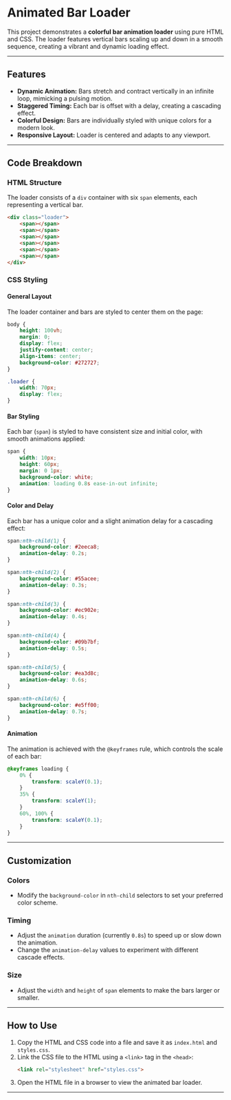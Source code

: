 # Animated Bar Loader

This project demonstrates a **colorful bar animation loader** using pure HTML and CSS. The loader features vertical bars scaling up and down in a smooth sequence, creating a vibrant and dynamic loading effect.

---

## Features

- **Dynamic Animation:** Bars stretch and contract vertically in an infinite loop, mimicking a pulsing motion.
- **Staggered Timing:** Each bar is offset with a delay, creating a cascading effect.
- **Colorful Design:** Bars are individually styled with unique colors for a modern look.
- **Responsive Layout:** Loader is centered and adapts to any viewport.

---

## Code Breakdown

### HTML Structure

The loader consists of a `div` container with six `span` elements, each representing a vertical bar.

```html
<div class="loader">
    <span></span>
    <span></span>
    <span></span>
    <span></span>
    <span></span>
    <span></span>
</div>
```

### CSS Styling

#### General Layout
The loader container and bars are styled to center them on the page:

```css
body {
    height: 100vh;
    margin: 0;
    display: flex;
    justify-content: center;
    align-items: center;
    background-color: #272727;
}

.loader {
    width: 70px;
    display: flex;
}
```

#### Bar Styling
Each bar (`span`) is styled to have consistent size and initial color, with smooth animations applied:

```css
span {
    width: 10px;
    height: 60px;
    margin: 0 1px;
    background-color: white;
    animation: loading 0.8s ease-in-out infinite;
}
```

#### Color and Delay
Each bar has a unique color and a slight animation delay for a cascading effect:

```css
span:nth-child(1) {
    background-color: #2eeca8;
    animation-delay: 0.2s;
}

span:nth-child(2) {
    background-color: #55acee;
    animation-delay: 0.3s;
}

span:nth-child(3) {
    background-color: #ec902e;
    animation-delay: 0.4s;
}

span:nth-child(4) {
    background-color: #09b7bf;
    animation-delay: 0.5s;
}

span:nth-child(5) {
    background-color: #ea3d8c;
    animation-delay: 0.6s;
}

span:nth-child(6) {
    background-color: #e5ff00;
    animation-delay: 0.7s;
}
```

#### Animation
The animation is achieved with the `@keyframes` rule, which controls the scale of each bar:

```css
@keyframes loading {
    0% {
        transform: scaleY(0.1);
    }
    35% {
        transform: scaleY(1);
    }
    60%, 100% {
        transform: scaleY(0.1);
    }
}
```

---

## Customization

### Colors
- Modify the `background-color` in `nth-child` selectors to set your preferred color scheme.

### Timing
- Adjust the `animation` duration (currently `0.8s`) to speed up or slow down the animation.
- Change the `animation-delay` values to experiment with different cascade effects.

### Size
- Adjust the `width` and `height` of `span` elements to make the bars larger or smaller.

---

## How to Use

1. Copy the HTML and CSS code into a file and save it as `index.html` and `styles.css`.
2. Link the CSS file to the HTML using a `<link>` tag in the `<head>`:
   ```html
   <link rel="stylesheet" href="styles.css">
   ```
3. Open the HTML file in a browser to view the animated bar loader.

---

